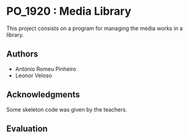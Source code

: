 # PO_1920 : Media Library

This project consists on a program for managing the media works in a library.

## Authors

* António Romeu Pinheiro
* Leonor Veloso

## Acknowledgments

Some skeleton code was given by the teachers.  

## Evaluation
